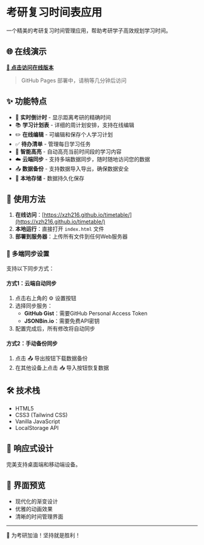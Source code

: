 # 考研复习时间表应用

一个精美的考研复习时间管理应用，帮助考研学子高效规划学习时间。

## 🌐 在线演示

**[🔗 点击访问在线版本](https://xzh216.github.io/timetable/)**

> GitHub Pages 部署中，请稍等几分钟后访问

## ✨ 功能特点

- 📅 **实时倒计时** - 显示距离考研的精确时间
- 📚 **学习计划表** - 详细的周计划安排，支持在线编辑
- ✏️ **在线编辑** - 可编辑和保存个人学习计划
- ✅ **待办清单** - 管理每日学习任务
- 🎯 **智能高亮** - 自动高亮当前时间段的学习内容
- ☁️ **云端同步** - 支持多端数据同步，随时随地访问您的数据
- 📤 **数据备份** - 支持数据导入导出，确保数据安全
- 💾 **本地存储** - 数据持久化保存

## 🚀 使用方法

1. **在线访问**：[https://xzh216.github.io/timetable/](https://xzh216.github.io/timetable/)
2. **本地运行**：直接打开 `index.html` 文件
3. **部署到服务器**：上传所有文件到任何Web服务器

### 🔄 多端同步设置

支持以下同步方式：

#### 方式1：云端自动同步
1. 点击右上角的 ⚙️ 设置按钮
2. 选择同步服务：
   - **GitHub Gist**：需要GitHub Personal Access Token
   - **JSONBin.io**：需要免费API密钥
3. 配置完成后，所有修改将自动同步

#### 方式2：手动备份同步
1. 点击 📤 导出按钮下载数据备份
2. 在其他设备上点击 📥 导入按钮恢复数据

## 🛠️ 技术栈

- HTML5
- CSS3 (Tailwind CSS)
- Vanilla JavaScript
- LocalStorage API

## 📱 响应式设计

完美支持桌面端和移动端设备。

## 🎨 界面预览

- 现代化的渐变设计
- 优雅的动画效果
- 清晰的时间管理界面

---

💪 为考研加油！坚持就是胜利！

